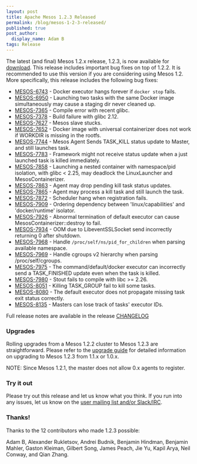 ```yaml
---
layout: post
title: Apache Mesos 1.2.3 Released
permalink: /blog/mesos-1-2-3-released/
published: true
post_author:
  display_name: Adam B
tags: Release
---
```


The latest (and final) Mesos 1.2.x release, 1.2.3, is now available for [download](http://mesos.apache.org/downloads). This release includes important bug fixes on top of 1.2.2. It is recommended to use this version if you are considering using Mesos 1.2. More specifically, this release includes the following bug fixes:

* [MESOS-6743](https://issues.apache.org/jira/browse/MESOS-6743) - Docker executor hangs forever if `docker stop` fails.
* [MESOS-6950](https://issues.apache.org/jira/browse/MESOS-6950) - Launching two tasks with the same Docker image simultaneously may cause a staging dir never cleaned up.
* [MESOS-7365](https://issues.apache.org/jira/browse/MESOS-7365) - Compile error with recent glibc.
* [MESOS-7378](https://issues.apache.org/jira/browse/MESOS-7378) - Build failure with glibc 2.12.
* [MESOS-7627](https://issues.apache.org/jira/browse/MESOS-7627) - Mesos slave stucks.
* [MESOS-7652](https://issues.apache.org/jira/browse/MESOS-7652) - Docker image with universal containerizer does not work if WORKDIR is missing in the rootfs.
* [MESOS-7744](https://issues.apache.org/jira/browse/MESOS-7744) - Mesos Agent Sends TASK_KILL status update to Master, and still launches task.
* [MESOS-7783](https://issues.apache.org/jira/browse/MESOS-7783) - Framework might not receive status update when a just launched task is killed immediately.
* [MESOS-7858](https://issues.apache.org/jira/browse/MESOS-7858) - Launching a nested container with namespace/pid isolation, with glibc < 2.25, may deadlock the LinuxLauncher and MesosContainerizer.
* [MESOS-7863](https://issues.apache.org/jira/browse/MESOS-7863) - Agent may drop pending kill task status updates.
* [MESOS-7865](https://issues.apache.org/jira/browse/MESOS-7865) - Agent may process a kill task and still launch the task.
* [MESOS-7872](https://issues.apache.org/jira/browse/MESOS-7872) - Scheduler hang when registration fails.
* [MESOS-7909](https://issues.apache.org/jira/browse/MESOS-7909) - Ordering dependency between 'linux/capabilities' and 'docker/runtime' isolator.
* [MESOS-7926](https://issues.apache.org/jira/browse/MESOS-7926) - Abnormal termination of default executor can cause MesosContainerizer::destroy to fail.
* [MESOS-7934](https://issues.apache.org/jira/browse/MESOS-7934) - OOM due to LibeventSSLSocket send incorrectly returning 0 after shutdown.
* [MESOS-7968](https://issues.apache.org/jira/browse/MESOS-7968) - Handle `/proc/self/ns/pid_for_children` when parsing available namespace.
* [MESOS-7969](https://issues.apache.org/jira/browse/MESOS-7969) - Handle cgroups v2 hierarchy when parsing /proc/self/cgroups.
* [MESOS-7975](https://issues.apache.org/jira/browse/MESOS-7975) - The command/default/docker executor can incorrectly send a TASK_FINISHED update even when the task is killed.
* [MESOS-7980](https://issues.apache.org/jira/browse/MESOS-7980) - Stout fails to compile with libc >= 2.26.
* [MESOS-8051](https://issues.apache.org/jira/browse/MESOS-8051) - Killing TASK_GROUP fail to kill some tasks.
* [MESOS-8080](https://issues.apache.org/jira/browse/MESOS-8080) - The default executor does not propagate missing task exit status correctly.
* [MESOS-8135](https://issues.apache.org/jira/browse/MESOS-8135) - Masters can lose track of tasks' executor IDs.

Full release notes are available in the release [CHANGELOG](https://git-wip-us.apache.org/repos/asf?p=mesos.git;a=blob_plain;f=CHANGELOG;hb=1.2.3)

### Upgrades

Rolling upgrades from a Mesos 1.2.2 cluster to Mesos 1.2.3 are straightforward. Please refer to the [upgrade guide](http://mesos.apache.org/documentation/latest/upgrades/) for detailed information on upgrading to Mesos 1.2.3 from 1.1.x or 1.0.x.

NOTE: Since Mesos 1.2.1, the master does not allow 0.x agents to register.

### Try it out

Please try out this release and let us know what you think. If you run into any issues, let us know on the [user mailing list and/or Slack/IRC](https://mesos.apache.org/community).

### Thanks!

Thanks to the 12 contributors who made 1.2.3 possible:

Adam B, Alexander Rukletsov, Andrei Budnik, Benjamin Hindman, Benjamin Mahler, Gaston Kleiman, Gilbert Song, James Peach, Jie Yu, Kapil Arya, Neil Conway, and Qian Zhang.
